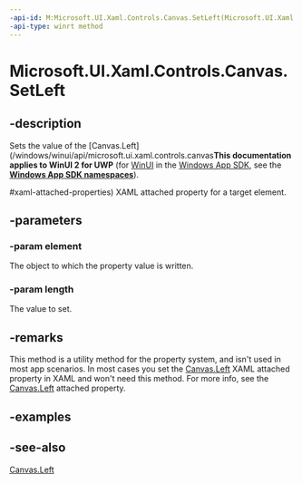 ```yaml
---
-api-id: M:Microsoft.UI.Xaml.Controls.Canvas.SetLeft(Microsoft.UI.Xaml.UIElement,System.Double)
-api-type: winrt method
---
```


<!-- Method syntax
public void SetLeft(Windows.UI.Xaml.UIElement element, System.Double length)
-->

# Microsoft.UI.Xaml.Controls.Canvas.SetLeft

## -description
Sets the value of the [Canvas.Left](/windows/winui/api/microsoft.ui.xaml.controls.canvas**This documentation applies to WinUI 2 for UWP** (for [WinUI](/windows/apps/winui/winui3/) in the [Windows App SDK](/windows/apps/windows-app-sdk/), see the **[Windows App SDK namespaces](/windows/windows-app-sdk/api/winrt/)**).

#xaml-attached-properties) XAML attached property for a target element.

## -parameters
### -param element
The object to which the property value is written.

### -param length
The value to set.

## -remarks
This method is a utility method for the property system, and isn't used in most app scenarios. In most cases you set the [Canvas.Left](/windows/winui/api/microsoft.ui.xaml.controls.canvas#xaml-attached-properties) XAML attached property in XAML and won't need this method. For more info, see the [Canvas.Left](/windows/winui/api/microsoft.ui.xaml.controls.canvas#xaml-attached-properties) attached property.

## -examples

## -see-also
[Canvas.Left](/windows/winui/api/microsoft.ui.xaml.controls.canvas#xaml-attached-properties)
